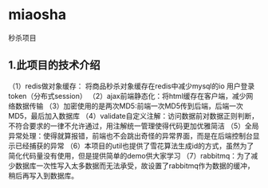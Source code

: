 # miaosha
秒杀项目
## 1.此项目的技术介绍
（1）redis做对象缓存：
将商品秒杀对象缓存在redis中减少mysql的io
用户登录token（分布式session）
（2）ajax前端静态化：将html缓存在客户端，减少网络数据传输
（3）加密使用的是两次MD5:前端一次MD5传到后端，后端一次MD5，最后加入数据库
（4）validate自定义注解：访问数据前对数据正则判断，不符合要求的一律不允许通过，用注解统一管理使得代码更加优雅简洁
（5）全局异常处理：使得就算报错，前端也不会跳出奇怪的异常界面，而是在后端控制台显示已经捕获的异常
（6）本项目的util也提供了雪花算法生成id的方式，虽然为了简化代码量没有使用，但是提供简单的demo供大家学习
（7）rabbitmq：为了减少数据库一次性写入太多数据而无法承受，故设置了rabbitmq作为数据的缓冲，稍后再写入到数据库。
